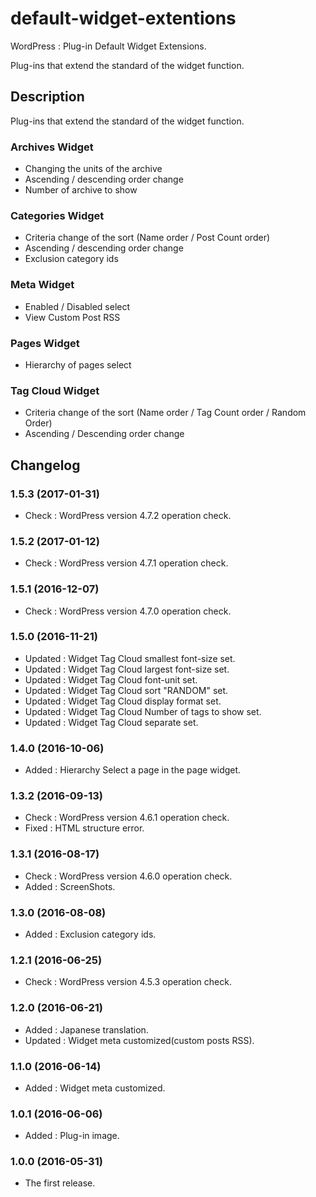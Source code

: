# default-widget-extentions
WordPress : Plug-in Default Widget Extensions. 

Plug-ins that extend the standard of the widget function.

## Description

Plug-ins that extend the standard of the widget function.

### Archives Widget

- Changing the units of the archive
- Ascending / descending order change
- Number of archive to show

### Categories Widget

- Criteria change of the sort (Name order / Post Count order)
- Ascending / descending order change
- Exclusion category ids

### Meta Widget

- Enabled / Disabled select
- View Custom Post RSS

### Pages Widget

- Hierarchy of pages select

### Tag Cloud Widget

- Criteria change of the sort (Name order / Tag Count order / Random Order)
- Ascending / Descending order change

## Changelog

### 1.5.3 (2017-01-31)
- Check : WordPress version 4.7.2 operation check.

### 1.5.2 (2017-01-12)
- Check : WordPress version 4.7.1 operation check.

### 1.5.1 (2016-12-07)
- Check : WordPress version 4.7.0 operation check.

### 1.5.0 (2016-11-21)
- Updated : Widget Tag Cloud smallest font-size set.
- Updated : Widget Tag Cloud largest font-size set.
- Updated : Widget Tag Cloud font-unit set.
- Updated : Widget Tag Cloud sort "RANDOM" set.
- Updated : Widget Tag Cloud display format set.
- Updated : Widget Tag Cloud Number of tags to show set.
- Updated : Widget Tag Cloud separate set.

### 1.4.0 (2016-10-06)
- Added : Hierarchy Select a page in the page widget.

### 1.3.2 (2016-09-13)
- Check : WordPress version 4.6.1 operation check.
- Fixed : HTML structure error.

### 1.3.1 (2016-08-17)
- Check : WordPress version 4.6.0 operation check.
- Added : ScreenShots.

### 1.3.0 (2016-08-08)
- Added : Exclusion category ids.

### 1.2.1 (2016-06-25)
- Check : WordPress version 4.5.3 operation check.

### 1.2.0 (2016-06-21)

- Added : Japanese translation.
- Updated : Widget meta customized(custom posts RSS).

### 1.1.0 (2016-06-14)

- Added : Widget meta customized.

### 1.0.1 (2016-06-06)

- Added : Plug-in image.

### 1.0.0 (2016-05-31)

- The first release.